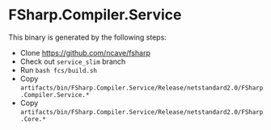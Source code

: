 # FSharp.Compiler.Service

This binary is generated by the following steps:

- Clone https://github.com/ncave/fsharp
- Check out `service_slim` branch
- Run `bash fcs/build.sh`
- Copy `artifacts/bin/FSharp.Compiler.Service/Release/netstandard2.0/FSharp.Compiler.Service.*`
- Copy `artifacts/bin/FSharp.Compiler.Service/Release/netstandard2.0/FSharp.Core.*`
